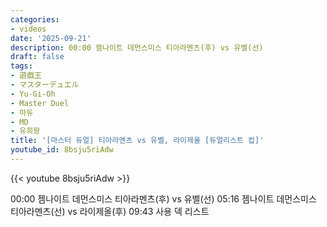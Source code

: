 ```yaml
---
categories:
- videos
date: '2025-09-21'
description: 00:00 젬나이트 데먼스미스 티아라멘츠(후) vs 유벨(선)
draft: false
tags:
- 遊戯王
- マスターデュエル
- Yu-Gi-Oh
- Master Duel
- 마듀
- MD
- 유희왕
title: '[마스터 듀얼] 티아라멘츠 vs 유벨, 라이제올 [듀얼리스트 컵]'
youtube_id: 8bsju5riAdw
---
```



{{< youtube 8bsju5riAdw >}}

00:00 젬나이트 데먼스미스 티아라멘츠(후) vs 유벨(선)
05:16 젬나이트 데먼스미스 티아라멘츠(선) vs 라이제올(후)
09:43 사용 덱 리스트